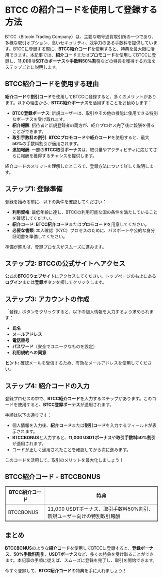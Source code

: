 <h1>BTCC の紹介コードを使用して登録する方法</h1>
</header>

<section>
<p>BTCC（Bitcoin Trading Company）は、主要な暗号通貨取引所の一つであり、多様な取引オプション、高いセキュリティ、競争力のある手数料を提供しています。BTCCに登録する際に、<strong>BTCC紹介コード</strong>を使用すると、特典を最大限に活用できます。本記事では、<strong>紹介コード</strong>または<strong>プロモコード</strong>を使用してBTCCに登録し、<strong>11,000 USDTのボーナス</strong>や<strong>手数料50%割引</strong>などの特典を獲得する方法をステップごとに説明します。</p>
</section>

<section>
<h2>BTCC紹介コードを使用する理由</h2>
<p><strong>紹介コード</strong>や<strong>割引コード</strong>を使用してBTCCに登録すると、多くのメリットがあります。以下の理由から、<strong>BTCC紹介ボーナス</strong>を活用することをお勧めします：</p>
<ul>
<li><strong>BTCC登録ボーナス</strong>: 新規ユーザーは、取引やその他の機能に使用できる特別なボーナスを受け取れます。</li>
<li><strong>紹介報酬</strong>: 招待者と新規登録者の両方が、紹介プロセス完了後に報酬を得ることができます。</li>
<li><strong>取引手数料の割引</strong>: <strong>BTCCプロモコード</strong>や<strong>紹介コード</strong>を使用すると、最大<strong>50%</strong>の手数料割引が適用されます。</li>
<li><strong>追加報酬</strong>: 一部の<strong>BTCC取引ボーナス</strong>は、取引量やアクティビティに応じてさらに報酬を獲得するチャンスを提供します。</li>
</ul>
<p>紹介コードのメリットを理解したところで、登録方法について詳しく説明します。</p>
</section>

<section>
<h2>ステップ1: 登録準備</h2>
<p>登録を始める前に、以下の条件を確認してください：</p>
<ul>
<li><strong>利用資格</strong>: 最低年齢に達し、BTCCの利用可能な国の条件を満たしていることを確認してください。</li>
<li><strong>紹介コード</strong>: <strong>BTCC紹介コード</strong>または<strong>プロモコード</strong>を用意してください。</li>
<li><strong>必要な書類</strong>: 本人確認（KYC）プロセスのために、パスポートや公的な身分証明書を準備してください。</li>
</ul>
<p>準備が整えば、登録プロセスがスムーズに進みます。</p>
</section>

<section>
<h2>ステップ2: BTCCの公式サイトへアクセス</h2>
<p>公式の<strong>BTCCウェブサイト</strong>にアクセスしてください。トップページの右上にある<strong>ログイン</strong>または<strong>登録</strong>ボタンを探してクリックします。</p>
</section>

<section>
<h2>ステップ3: アカウントの作成</h2>
<p>「登録」ボタンをクリックすると、以下の個人情報を入力するよう求められます：</p>
<ul>
<li><strong>氏名</strong></li>
<li><strong>メールアドレス</strong></li>
<li><strong>電話番号</strong></li>
<li><strong>パスワード</strong>（安全でユニークなものを設定）</li>
<li><strong>利用規約への同意</strong></li>
</ul>
<p><strong>ヒント:</strong> 確認メールを受信するため、有効なメールアドレスを使用してください。</p>
</section>

<section>
<h2>ステップ4: 紹介コードの入力</h2>
<p>登録プロセスの中で、<strong>BTCC紹介コード</strong>を入力するステップがあります。このコードを使用すると、<strong>BTCC登録ボーナス</strong>が適用されます。</p>
<p>手順は以下の通りです：</p>
<ul>
<li>個人情報を入力後、<strong>紹介コード</strong>または<strong>割引コード</strong>を入力するフィールドが表示されます。</li>
<li><strong>BTCCBONUS</strong>と入力すると、<strong>11,000 USDTボーナス</strong>や<strong>取引手数料50%割引</strong>が適用されます。</li>
<li>コードが正しく適用されたことを確認してから次に進みます。</li>
</ul>
<p>このコードを活用して、取引のメリットを最大化しましょう！</p>
</section>

<section>
<h2>BTCC紹介コード - BTCCBONUS</h2>
<table border="1">
<thead>
<tr>
<th>BTCC紹介コード</th>
<th>特典</th>
</tr>
</thead>
<tbody>
<tr>
<td>BTCCBONUS</td>
<td>11,000 USDTボーナス、取引手数料50%割引、新規ユーザー向けの特別取引報酬</td>
</tr>
</tbody>
</table>
</section>

<section>
<h2>まとめ</h2>
<p><strong>BTCCBONUS</strong>のような<strong>紹介コード</strong>を使用してBTCCに登録すると、<strong>登録ボーナス</strong>、<strong>50%手数料割引</strong>、<strong>USDTボーナス</strong>など、多くの特典を受け取ることができます。本記事の手順に従えば、スムーズに登録を完了し、取引を開始できます。</p>
<p>今すぐ登録して、<strong>BTCC紹介コード</strong>の特典を手に入れましょう！</p>
</section>
</article>
</body>
</html>
